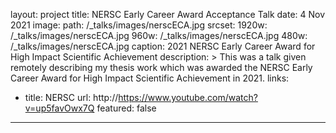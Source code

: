 layout:      project
title:       NERSC Early Career Award Acceptance Talk
date:        4 Nov 2021
image:
  path:      /_talks/images/nerscECA.jpg 
  srcset:
    1920w:   /_talks/images/nerscECA.jpg
    960w:    /_talks/images/nerscECA.jpg
    480w:    /_talks/images/nerscECA.jpg
caption:     2021 NERSC Early Career Award for High Impact Scientific Achievement
description: >
  This was a talk given remotely describing my thesis work which was awarded the NERSC Early Career Award for High Impact Scientific Achievement in 2021.
links:
  - title:   NERSC
    url:     http://https://www.youtube.com/watch?v=up5favOwx7Q
featured:    false
----
<!--author-->
